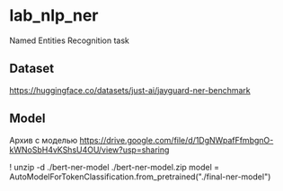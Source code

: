# lab_nlp_ner
Named Entities Recognition task
## Dataset
 https://huggingface.co/datasets/just-ai/jayguard-ner-benchmark

 ## Model
 Архив с моделью https://drive.google.com/file/d/1DgNWpafFfmbgnO-kWNoSbH4vKShsU4OU/view?usp=sharing 

 ! unzip -d ./bert-ner-model ./bert-ner-model.zip
   model = AutoModelForTokenClassification.from_pretrained("./final-ner-model")

   
 
